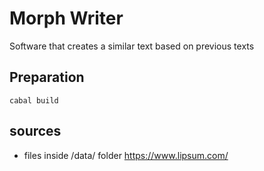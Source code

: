 # Morph Writer
Software that creates a similar text based on previous texts
## Preparation
``` shell
cabal build
```
## sources
- files inside /data/ folder
https://www.lipsum.com/